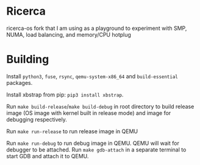 # Ricerca

ricerca-os fork that I am using as a playground to experiment with SMP, NUMA, load balancing, and memory/CPU hotplug

# Building

Install `python3`, `fuse`, `rsync`, `qemu-system-x86_64` and `build-essential` packages.

Install xbstrap from pip: `pip3 install xbstrap`.

Run `make build-release`/`make build-debug` in root directory to build release image (OS image with kernel built in release mode) and image for debugging respectively.

Run `make run-release` to run release image in QEMU

Run `make run-debug` to run debug image in QEMU. QEMU will wait for debugger to be attached. Run `make gdb-attach` in a separate terminal to start GDB and attach it to QEMU.

